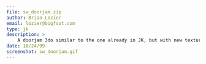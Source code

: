 ```yaml
---
file: sw_doorjam.zip
author: Brian Lozier
email: lozier@bigfoot.com
type: jk
description: >
    A doorjam 3do similar to the one already in JK, but with new textures and a back, unlike the old one.
date: 10/24/99
screenshot: sw_doorjam.gif
---
```

